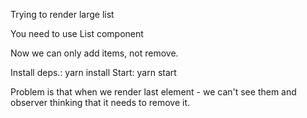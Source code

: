 Trying to render large list

You need to use List component

Now we can only add items, not remove.

Install deps.: yarn install
Start: yarn start

Problem is that when we render last element - we can't see them and observer thinking that it needs to remove it.